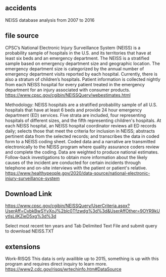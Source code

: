 ## accidents
NEISS database analysis from 2007 to 2016

## file source

CPSC’s National Electronic Injury Surveillance System (NEISS) is a probability sample of hospitals in the U.S. and its territories that have at least six beds and an emergency department. The NEISS is a stratified sample based on emergency department size and geographic location. The emergency department size is categorized by the annual number of emergency department visits reported by each hospital. Currently, there is also a stratum of children’s hospitals. Patient information is collected nightly from each NEISS hospital for every patient treated in the emergency department for an injury associated with consumer products.  https://www.cpsc.gov/cgibin/NEISSQuery/webestimates.html

Methodology: 
NEISS hospitals are a stratified probability sample of all U.S. hospitals that have at least 6 beds and provide 24 hour emergency department (ED) services. Five strata are included, four representing hospitals of different sizes, and the fifth representing children's hospitals. At each NEISS hospital, an NEISS hospital coordinator reviews all ED records daily; selects those that meet the criteria for inclusion in NEISS; abstracts pertinent data from the selected records; and transcribes the data in coded form to a NEISS coding sheet. Coded data and a narrative are transmitted electronically to the NEISS program where quality assurance coders review and complete the coding. Data are weighted to produce national estimates. Follow-back investigations to obtain more information about the likely causes of the incident are conducted for certain incidents through telephone and on-site interviews with the patient or patient's relative. https://www.healthypeople.gov/2020/data-source/national-electronic-injury-surveillance-system





## Download Link
https://www.cpsc.gov/cgibin/NEISSQuery/UserCriteria.aspx?UserAff=CvbkBwSYvXoJ%2blc0Tfzwdg%3d%3d&UserAffOther=9OYR9kUytIsLilKZieD5xg%3d%3d

Select most recent ten years and Tab Delimited Text File and submit query to download NEISS.TXT



## extensions
Work-RISQS  This data is only availible up to 2015, something is up with this program and requires direct inquiry to learn more.
https://www2.cdc.gov/risqs/wrtechinfo.htm#DataSource
